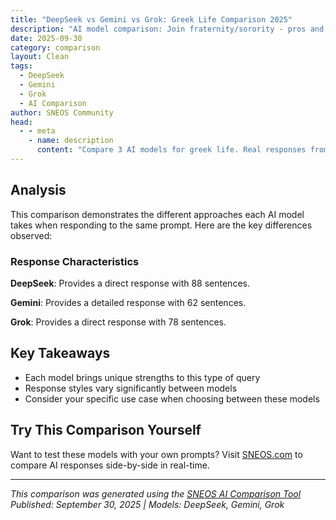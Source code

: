 ```yaml
---
title: "DeepSeek vs Gemini vs Grok: Greek Life Comparison 2025"
description: "AI model comparison: Join fraternity/sorority - pros and cons analysis for career and social life..."
date: 2025-09-30
category: comparison
layout: Clean
tags:
  - DeepSeek
  - Gemini
  - Grok
  - AI Comparison
author: SNEOS Community
head:
  - - meta
    - name: description
      content: "Compare 3 AI models for greek life. Real responses from DeepSeek, Gemini, Grok with detailed analysis."
---
```


<ChatComparison
  title="DeepSeek vs Gemini vs Grok: Greek Life Comparison 2025"
  prompt="Join fraternity/sorority - pros and cons analysis for career and social life"
  :responses='{
    "DeepSeek": "Of course. Joining a fraternity or sorority is a significant decision that can profoundly shape your college experience and beyond. Here\u2019s a detailed analysis of the pros and cons for both your career and social life.\n\n### Quick Summary\n\n*   **For Career:** The network is the single biggest pro, providing a lifelong advantage. The main con is the potential for negative stereotypes to impact first impressions.\n*   **For Social Life:** It offers an instant, built-in community and endless social opportunities. The main con is the significant time commitment and the potential for social drama or a \u0022bubble\u0022 effect.\n\n---\n\n### Career-Focused Analysis\n\n#### **Pros for Career**\n\n1.  **Powerful, Lifelong Network (\u0022The Brotherhood/Sisterhood\u0022):** This is the most significant career benefit. You gain access to a vast network of alumni who are often eager to help fellow members.\n    *   **Mentorship:** Older members can offer guidance on classes, majors, and internships.\n    *   **Internships \u0026 Jobs:** Alumni frequently send job postings directly to the chapter or recommend fellow members for open positions. Many organizations have dedicated career portals.\n    *   **\u0022Leg Up\u0022 in Interviews:** A shared affiliation can create an immediate connection with an interviewer, making you more memorable.\n\n2.  **Professional Development:** Many chapters have programs focused on building soft skills crucial for a career.\n    *   **Leadership Opportunities:** Holding a position like President, Treasurer, or Recruitment Chair provides real-world management experience you can list on your r\u00E9sum\u00E9.\n    *   **Public Speaking \u0026 Communication:** Chapter meetings, presentations, and managing group dynamics hone your ability to speak and work in a team.\n\n3.  **Built-in R\u00E9sum\u00E9 Boost:** Leadership roles, philanthropic events, and managing a budget for a large organization are all tangible experiences that demonstrate responsibility to future employers.\n\n#### **Cons for Career**\n\n1.  **Negative Stereotypes and Stigma:** Despite the positives, Greek life can be associated with negative stereotypes (partying, elitism, hazing). Some recruiters or professionals may hold unconscious (or conscious) biases.\n    *   **Risk:** If your chapter is involved in a public scandal, it could negatively reflect on you by association.\n\n2.  **Time Commitment vs. Academics:** The significant time demanded by the organization can detract from studying, internships, or independent career-building activities. A lower GPA can be a major career hindrance.\n\n3.  **Financial Cost:** Membership is expensive, with dues, fees for formal events, and apparel costs. This money could alternatively be used for career-enhancing activities like study abroad, certifications, or savings.\n\n4.  **Potential for Limited Diversity:** If your network is primarily within the Greek system, you may miss out on connecting with a more diverse range of people and perspectives, which is increasingly valued in the global workplace.\n\n---\n\n### Social Life-Focused Analysis\n\n#### **Pros for Social Life**\n\n1.  **Instant Community \u0026 Friendships:** From day one, you have a built-in support system of dozens or even hundreds of people. This is especially valuable at a large university where it\u0027s easy to feel lost.\n    *   **Deep Bonds:** The shared experience of the pledging/intake process (when positive and ethical) can create incredibly strong, lifelong friendships.\n\n2.  **Structured Social Life:** There is always something to do.\n    *   **Formals, Mixers, Date Parties:** These are exclusive, high-quality social events that are a highlight of the college experience for many.\n    *   **Social Calendar:** Your semester calendar is filled with events, reducing the effort needed to \u0022find\u0022 a social life.\n\n3.  **A Sense of Belonging and Identity:** Being part of something larger than yourself provides a strong sense of identity and pride. The letters you wear become a symbol of shared values and camaraderie.\n\n4.  **Access to Facilities and Housing:** Many fraternities and sororities have large houses that serve as social hubs, study spaces, and a place to live with your friends.\n\n#### **Cons for Social Life**\n\n1.  **Significant Time Commitment (\u0022The Bubble\u0022):** The demands of the chapter can be all-consuming. It can become difficult to maintain friendships *outside* of the Greek system or pursue other clubs and interests.\n\n2.  **Drama and Group Politics:** Living and socializing in such a tight-knit group can lead to interpersonal conflicts, gossip, and social pressure to conform to the group\u0027s norms.\n\n3.  **Hazing and Pressure:** While officially banned by all national organizations, hazing still occurs in some chapters. This can range from silly inconveniences to dangerous, degrading, and psychologically damaging activities. The social pressure to go along with it can be intense.\n\n4.  **Exclusivity and Perceived Elitism:** The recruitment process is inherently selective, which can create a perception (or reality) of cliquishness and elitism on campus. This can create a social divide between Greek and non-Greek students.\n\n5.  **Financial Cost (Revisited):** The social benefits come at a literal price. The cost of social events, outfits, and dues can be a significant financial burden.\n\n---\n\n### How to Make Your Decision: Key Questions to Ask\n\nBefore you decide, do your research and be honest with yourself.\n\n1.  **Research the Specific Chapter:** A fraternity/sorority\u0027s reputation varies wildly from campus to campus and even from chapter to chapter. Don\u0027t judge by the national brand alone.\n    *   **During Recruitment/Rush:** Pay attention to the members. Are they people you genuinely connect with? Do they share your values?\n    *   **Ask Tough Questions:** What is the average GPA? What are the time commitments for new members and active brothers/sisters? What are the exact financial costs? What kind of philanthropic and professional events do they hold?\n\n2.  **Self-Reflection:**\n    *   **Are you a \u0022Joiner\u0022?** Do you thrive in large, structured group settings?\n    *   **What are your priorities?** Is building a professional network your top goal, or are you primarily seeking a social circle?\n    *   **Can you manage your time?** Are you disciplined enough to balance academics, the chapter, and a personal life?\n    *   **Can you afford it?** Be realistic about the financial impact on you and your family.\n\n### Final Verdict\n\nJoining a fraternity or sorority can be a **transformative experience that provides an unparalleled social foundation and a career-launching network.** The \u0022pros\u0022 are powerful and can last a lifetime.\n\nHowever, the \u0022cons\u0022 are not trivial. The potential for **time mismanagement, financial strain, and negative social dynamics** is very real and can derail your college experience if you\u0027re not careful.\n\nThe key is to **choose wisely.** Find a chapter whose values align with your own, whose members feel like genuine friends, and whose culture supports your academic and career goals. If you find the right fit, the benefits can far outweigh the costs.",
    "Gemini": "Okay, let\u0027s break down the pros and cons of joining a fraternity or sorority, specifically focusing on the potential impact on your career and social life.\n\n**Fraternity/Sorority: Pros and Cons Analysis**\n\n**I. Impact on Career**\n\n**Pros:**\n\n*   **Networking Opportunities:** This is often the biggest career advantage.\n    *   **Alumni Network:**  Fraternities and sororities often have extensive alumni networks that span across various industries.  These alumni can provide valuable connections, mentorship, internship opportunities, and even job prospects.  You\u0027ll have a built-in connection with individuals who share a common bond.\n    *   **Career Events:** Many chapters host career-focused events, such as workshops on resume building, interview skills, and networking, sometimes with alumni participation.\n    *   **Industry-Specific Connections:** Some chapters have a strong presence in specific industries due to alumni working in those fields (e.g., business, law, engineering).\n*   **Leadership Skills Development:**\n    *   **Chapter Officer Roles:** Holding positions within the chapter (e.g., president, treasurer, recruitment chair, philanthropy chair) provides hands-on experience in leadership, management, budgeting, and problem-solving.\n    *   **Committee Involvement:** Participating in committees allows you to develop skills in teamwork, project management, and organization.\n*   **Professionalism and Soft Skills:**\n    *   **Etiquette and Social Graces:**  Fraternities and sororities often emphasize etiquette, communication skills, and proper social behavior, which are valuable in professional settings.\n    *   **Public Speaking:** Opportunities to speak at chapter meetings, events, and presentations can help improve your public speaking abilities.\n    *   **Teamwork:** You learn how to work collaboratively towards common goals.\n*   **Resume Booster:**\n    *   **Leadership Experience:**  Highlighting your roles and accomplishments within the fraternity/sorority can make your resume stand out, especially to employers who value leadership and teamwork.\n    *   **Philanthropic Involvement:**  Demonstrating your commitment to community service and philanthropy can showcase your values and character.\n*   **Access to Resources:** Some chapters offer resources like resume workshops, career counseling, and mock interviews.\n\n**Cons:**\n\n*   **Time Commitment:**  Fraternity/sorority involvement can be very time-consuming.\n    *   **Impact on Academics:**  The time spent on meetings, events, recruitment, and other activities can potentially detract from your academic studies, particularly if you struggle with time management.  Poor grades can negatively impact your job prospects.\n*   **Financial Costs:**\n    *   **Dues and Fees:**  Membership dues can be substantial, potentially creating financial strain, especially if you are on a tight budget.\n    *   **Social Expenses:**  Additional costs associated with social events, formals, and other activities can add up.\n*   **Negative Stereotypes:**\n    *   **Perception Issues:**  Some people hold negative stereotypes about fraternities and sororities (e.g., partying, exclusivity).  This perception might affect how some employers view your involvement, although this is becoming less common.\n*   **Potential for Distraction:**\n    *   **Focus on Social Life:**  The strong emphasis on social activities might divert your attention from academic and career goals, especially if you become overly involved in the social aspects.\n*   **Limited Applicability to All Fields:**  While networking is valuable, the specific connections and skills gained might be more relevant to certain industries than others.  For example, the benefits might be more pronounced in fields like business, law, and sales compared to highly technical or research-oriented fields.\n\n**II. Impact on Social Life**\n\n**Pros:**\n\n*   **Instant Social Network:**\n    *   **Friendship and Belonging:**  Fraternities and sororities provide a built-in community of like-minded individuals, fostering strong friendships and a sense of belonging, especially during the often-challenging transition to college life.\n    *   **Social Events:**  You\u0027ll have access to a variety of social events, parties, formals, and other activities, providing opportunities to socialize and have fun.\n*   **Personal Growth:**\n    *   **Social Skills Development:**  Interacting with a diverse group of people can enhance your communication skills, conflict resolution abilities, and social etiquette.\n    *   **Confidence Building:**  Participating in chapter activities and events can boost your confidence and self-esteem.\n*   **Leadership Opportunities:**\n    *   **Chapter Involvement:**  As mentioned before, holding leadership positions within the chapter can develop your leadership skills and allow you to contribute to the community.\n*   **Philanthropic Involvement:**\n    *   **Community Service:**  Fraternities and sororities often engage in philanthropic activities, providing opportunities to give back to the community and make a difference.\n*   **Lifelong Bonds:** The friendships and connections you make can last long after your college years.\n\n**Cons:**\n\n*   **Exclusivity and Cliques:**\n    *   **Social Pressure:**  The emphasis on exclusivity and recruitment can create a sense of social pressure and anxiety for those who are not selected or who feel like they don\u0027t fit in.\n    *   **Cliques and Internal Conflicts:**  Within a chapter, cliques and internal conflicts can arise, leading to social tension and drama.\n*   **Conformity and Groupthink:**\n    *   **Pressure to Conform:**  There can be pressure to conform to the group\u0027s norms, values, and behaviors, which might stifle individuality and independent thinking.\n    *   **Groupthink:**  The desire for group harmony can sometimes lead to groupthink, where dissenting opinions are suppressed.\n*   **Time Commitment (Socially):**\n    *   **Limited Exposure to Other Social Circles:**  Spending a significant amount of time with your fraternity/sorority can limit your opportunities to explore other social groups and activities on campus.\n*   **Potential for Risky Behavior:**\n    *   **Partying and Alcohol Consumption:**  Fraternities and sororities often have a reputation for partying and heavy alcohol consumption, which can lead to risky behavior and health problems.\n    *   **Hazing:**  Although often prohibited, hazing can still occur in some chapters, posing a risk to physical and mental well-being.\n*   **Financial Costs (Socially):**\n    *   **Expensive Social Events:** The cost of formals, parties, and other social events can be high, putting a strain on your budget.\n\n**Key Considerations Before Joining:**\n\n*   **Values Alignment:**  Research the values and reputation of the specific fraternity/sorority you\u0027re considering.  Do their values align with your own?  Are they known for academic achievement, community service, or something else that\u0027s important to you?\n*   **Time Management Skills:**  Assess your ability to manage your time effectively.  Can you balance your academic workload, social commitments, and fraternity/sorority responsibilities?\n*   **Financial Situation:**  Evaluate your financial situation and determine if you can afford the dues and other expenses associated with membership.\n*   **Personality and Fit:**  Consider your personality and social style.  Do you feel comfortable and accepted by the members of the fraternity/sorority?\n*   **Academic Goals:** Make sure that joining will not significantly negatively impact your academic performance. Your college success should be the priority.\n\n**In conclusion:**\n\nJoining a fraternity or sorority can offer significant career and social benefits, particularly in terms of networking, leadership development, and building a strong social network. However, it\u0027s crucial to weigh the pros and cons carefully, considering the time commitment, financial costs, and potential negative aspects such as exclusivity and the risk of risky behavior.  Thorough research and careful consideration are essential to making an informed decision that aligns with your personal, academic, and career goals.  Don\u0027t just join because your friends are doing it; make sure it\u0027s the right fit *for you*.\n",
    "Grok": "Joining a fraternity or sorority can have significant impacts on both your career and social life. Below is a detailed pros and cons analysis of the decision, addressing how membership might affect networking, personal development, and social dynamics during and after college.\n\n---\n\n### **Pros of Joining a Fraternity/Sorority**\n\n#### **Career Advantages**\n1. **Networking Opportunities**: Fraternities and sororities often have large, active alumni networks. These connections can provide mentorship, job referrals, internships, and other professional opportunities. Many members find jobs through alumni who prioritize hiring within their organization.\n2. **Leadership Development**: Many Greek organizations emphasize leadership roles (e.g., president, treasurer, event coordinator). Holding such positions can build skills like team management, public speaking, and event planning, which are valuable on a resume.\n3. **Professional Skills**: Organizing events, fundraising, and managing budgets within the chapter can teach practical skills like project management, communication, and problem-solving, which are transferable to the workplace.\n4. **Brand Recognition**: Some employers, particularly in industries like finance, law, or politics, may view Greek affiliation favorably, especially if they were also members of similar organizations. It can serve as a common ground for rapport.\n\n#### **Social Life Advantages**\n1. **Instant Community**: Joining a fraternity or sorority provides an immediate sense of belonging, especially during the transition to college life. It\u2019s an easy way to make friends and build a support system.\n2. **Lifelong Friendships**: Many members form deep, lasting bonds through shared experiences, rituals, and events. These relationships often extend beyond college.\n3. **Social Events and Activities**: Greek life offers a structured social calendar with parties, formals, philanthropy events, and intramural sports, providing a vibrant social scene.\n4. **Personal Growth**: Being part of a group with shared values can help build confidence, improve interpersonal skills, and offer a space to explore identity and purpose through mentorship and peer support.\n\n---\n\n### **Cons of Joining a Fraternity/Sorority**\n\n#### **Career Disadvantages**\n1. **Time Commitment**: Greek life often requires significant time for meetings, events, and responsibilities. This can detract from academic performance or time spent on internships, research, or other career-building activities.\n2. **Financial Cost**: Membership dues, fees for events, and other costs (e.g., clothing for formals, housing) can be expensive, creating financial stress or limiting resources for other career investments like study abroad or professional certifications.\n3. **Stereotypes and Bias**: Some employers or industries may view Greek affiliation negatively, associating it with partying, privilege, or a lack of seriousness. This can be particularly true in more progressive or diverse workplaces.\n4. **Risk of Misconduct**: Involvement in hazing, alcohol-related incidents, or other scandals (even if you\u2019re not directly responsible) can tarnish your reputation. Such incidents may follow you through background checks or social media, potentially impacting job prospects.\n\n#### **Social Life Disadvantages**\n1. **Cliques and Exclusivity**: Greek life can sometimes foster an insular environment, limiting interactions with non-Greek students or diverse groups. This might narrow your social circle or lead to a less inclusive college experience.\n2. **Pressure to Conform**: There can be explicit or implicit pressure to fit a certain mold\u2014whether it\u2019s drinking, dressing a certain way, or participating in activities that don\u2019t align with your values. This can strain personal authenticity.\n3. **Hazing Risks**: Despite efforts to eliminate it, hazing still occurs in some chapters. It can lead to physical, emotional, or psychological harm, as well as legal or academic consequences.\n4. **Work-Life Balance Challenges**: The social demands of Greek life can be overwhelming, leading to burnout or strained relationships outside the group (e.g., with family or non-Greek friends).\n\n---\n\n### **Balancing the Decision: Key Factors to Consider**\n- **Personal Goals**: Does joining align with your academic, career, and social priorities? If networking and leadership are key to your future (e.g., in business or politics), the benefits may outweigh the costs. If you\u2019re focused on academics or independent pursuits, the time and financial investment might not be worth it.\n- **Chapter Culture**: Not all fraternities and sororities are the same. Research the specific chapter\u2019s values, reputation, and activities. Some focus on academics and philanthropy, while others prioritize partying.\n- **Financial Situation**: Can you afford the dues and associated costs without straining your budget? Many organizations offer scholarships or payment plans, but it\u2019s important to plan ahead.\n- **Risk Tolerance**: Are you comfortable with the potential social and professional risks (e.g., hazing, stereotypes)? Make sure you understand the organization\u2019s policies and history before joining.\n\n---\n\n### **Long-Term Impact**\n- **Career**: Greek affiliation can be a lifelong asset if leveraged correctly, particularly through alumni networks and the skills gained. However, its value depends on your industry and how you present it. Listing a fraternity/sorority on a resume is often more meaningful if you held a leadership role or contributed to impactful initiatives (e.g., philanthropy).\n- **Social Life**: The friendships and memories from Greek life can be enduring, but they may also come at the cost of broader social exploration in college. Post-graduation, some members stay active in alumni chapters, while others drift away, depending on personal priorities.\n\n---\n\n### **Conclusion**\nJoining a fraternity or sorority is a deeply personal decision with both significant benefits and potential drawbacks. It can be a powerful tool for career networking and social connection if the chapter aligns with your values and you manage the time/financial commitments effectively. However, it\u2019s crucial to weigh the risks of stereotypes, exclusivity, and potential misconduct, as well as the impact on your broader college experience. Research specific chapters, talk to current members and alumni, and reflect on your own goals before deciding. If you do join, active participation and leadership can maximize the benefits while minimizing the downsides."
  }'
  published-date="12:11"
/>

## Analysis

This comparison demonstrates the different approaches each AI model takes when responding to the same prompt. Here are the key differences observed:

### Response Characteristics

**DeepSeek**: Provides a direct response with 88 sentences. 

**Gemini**: Provides a detailed response with 62 sentences. 

**Grok**: Provides a direct response with 78 sentences. 

## Key Takeaways

- Each model brings unique strengths to this type of query
- Response styles vary significantly between models
- Consider your specific use case when choosing between these models

## Try This Comparison Yourself

Want to test these models with your own prompts? Visit [SNEOS.com](https://sneos.com) to compare AI responses side-by-side in real-time.

---

*This comparison was generated using the [SNEOS AI Comparison Tool](https://sneos.com)*
*Published: September 30, 2025 | Models: DeepSeek, Gemini, Grok*
